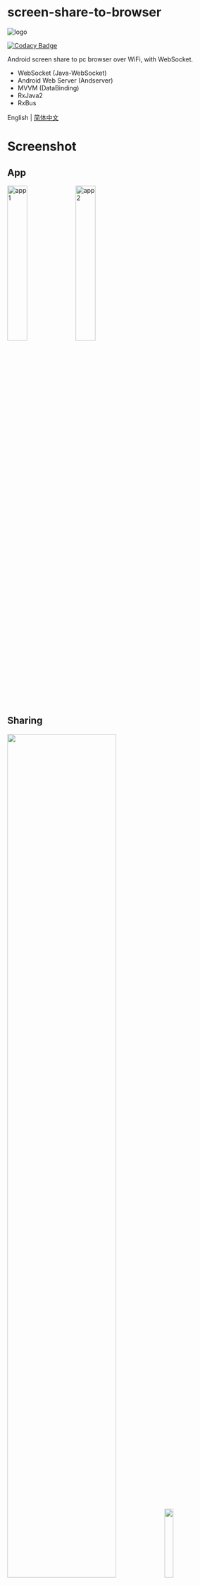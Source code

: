 # screen-share-to-browser

![logo](/img/ic_launcher.png)

[![Codacy Badge](https://api.codacy.com/project/badge/Grade/82397e0863a04f488a1442162fd79b2d)](https://www.codacy.com/app/OddCN/screen-share-to-browser?utm_source=github.com&amp;utm_medium=referral&amp;utm_content=OddCN/screen-share-to-browser&amp;utm_campaign=Badge_Grade)

Android screen share to pc browser over WiFi, with WebSocket.

- WebSocket (Java-WebSocket)
- Android Web Server (Andserver)
- MVVM (DataBinding)
- RxJava2
- RxBus

English | [简体中文](/README-chs.md)

# Screenshot

## App

<div>
    <img src="/img/app_1.png" width="30%" alt="app1"/>
    <img src="/img/app_2.png" width="30%" alt="app2"/>
</div>

## Sharing

<div>
    <img src="/img/pc_1.png" width="70%"/>
    <img src="/img/phone_1.png" width="20%"/>
</div>

<div>
    <img src="/img/pc_2.png" width="70%"/>
    <img src="/img/phone_2.png" width="20%"/>
</div>

![pc_screen](/img/pc_screen.gif)

# TODO

Try to stream h264 to browser by WebSocket.

## Amazing

[running-node-js-on-the-jvm](https://eclipsesource.com/blogs/2016/07/20/running-node-js-on-the-jvm/)

[ffmpeg-android-java](https://github.com/WritingMinds/ffmpeg-android-java)
